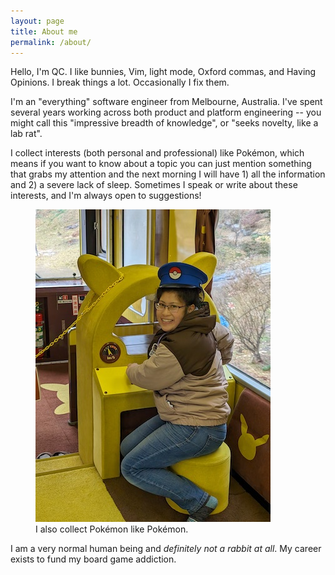 ```yaml
---
layout: page
title: About me
permalink: /about/
---
```


Hello, I'm QC. I like bunnies, Vim, light mode, Oxford commas, and Having
Opinions. I break things a lot. Occasionally I fix them.

I'm an "everything" software engineer from Melbourne, Australia. I've spent
several years working across both product and platform engineering -- you might
call this "impressive breadth of knowledge", or "seeks novelty, like a lab rat".

I collect interests (both personal and professional) like Pokémon, which means
if you want to know about a topic you can just mention something that grabs my
attention and the next morning I will have 1) all the information and 2) a
severe lack of sleep. Sometimes I speak or write about these interests, and
I'm always open to suggestions!

<figure>
<img src="/assets/images/qc-conductor.jpg" alt="QC on the Pokemon With You train, wearing a train conductor's hat" />
<figcaption>I also collect Pokémon like Pokémon.</figcaption>
</figure>

I am a very normal human being and *definitely not a rabbit at all*. My career
exists to fund my board game addiction.

